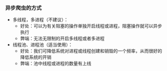 ### 异步爬虫的方式 ###
* 多线程，多进程（不建议）：
  * 好处：可以为有关阻塞的操作单独开启线程或进程，阻塞操作就可以异步执行
  * 弊端：无法无限制的开启多线程或者多进程
* 线程池、进程池（适当使用）：
  * 好处：我们可降低系统对进程或线程创建和销毁的一个频率，从而很好的降低系统的开销
  * 弊端：池中线程或进程的数量有上线

```


```
